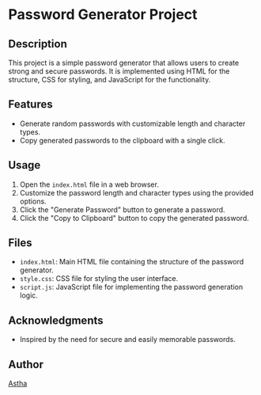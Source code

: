 # Password Generator Project

## Description

This project is a simple password generator that allows users to create strong and secure passwords. It is implemented using HTML for the structure, CSS for styling, and JavaScript for the functionality.

## Features

- Generate random passwords with customizable length and character types.
- Copy generated passwords to the clipboard with a single click.

## Usage

1. Open the `index.html` file in a web browser.
2. Customize the password length and character types using the provided options.
3. Click the "Generate Password" button to generate a password.
4. Click the "Copy to Clipboard" button to copy the generated password.

## Files

- `index.html`: Main HTML file containing the structure of the password generator.
- `style.css`: CSS file for styling the user interface.
- `script.js`: JavaScript file for implementing the password generation logic.

## Acknowledgments

- Inspired by the need for secure and easily memorable passwords.

## Author

[Astha](https://github.com/Astha86)

